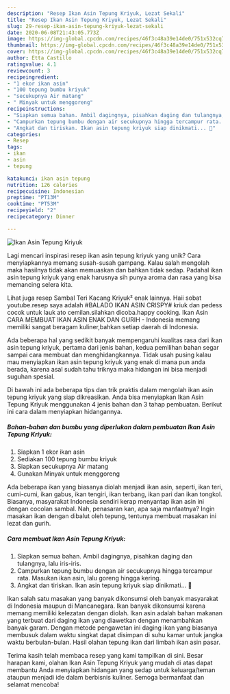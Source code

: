 ```yaml
---
description: "Resep Ikan Asin Tepung Kriyuk, Lezat Sekali"
title: "Resep Ikan Asin Tepung Kriyuk, Lezat Sekali"
slug: 29-resep-ikan-asin-tepung-kriyuk-lezat-sekali
date: 2020-06-08T21:43:05.773Z
image: https://img-global.cpcdn.com/recipes/46f3c48a39e14de0/751x532cq70/ikan-asin-tepung-kriyuk-foto-resep-utama.jpg
thumbnail: https://img-global.cpcdn.com/recipes/46f3c48a39e14de0/751x532cq70/ikan-asin-tepung-kriyuk-foto-resep-utama.jpg
cover: https://img-global.cpcdn.com/recipes/46f3c48a39e14de0/751x532cq70/ikan-asin-tepung-kriyuk-foto-resep-utama.jpg
author: Etta Castillo
ratingvalue: 4.1
reviewcount: 3
recipeingredient:
- "1 ekor ikan asin"
- "100 tepung bumbu kriyuk"
- "secukupnya Air matang"
- " Minyak untuk menggoreng"
recipeinstructions:
- "Siapkan semua bahan. Ambil dagingnya, pisahkan daging dan tulangnya, lalu iris-iris."
- "Campurkan tepung bumbu dengan air secukupnya hingga tercampur rata. Masukan ikan asin, lalu goreng hingga kering."
- "Angkat dan tiriskan. Ikan asin tepung kriyuk siap dinikmati... 🤗"
categories:
- Resep
tags:
- ikan
- asin
- tepung

katakunci: ikan asin tepung 
nutrition: 126 calories
recipecuisine: Indonesian
preptime: "PT13M"
cooktime: "PT53M"
recipeyield: "2"
recipecategory: Dinner

---
```



![Ikan Asin Tepung Kriyuk](https://img-global.cpcdn.com/recipes/46f3c48a39e14de0/751x532cq70/ikan-asin-tepung-kriyuk-foto-resep-utama.jpg)

Lagi mencari inspirasi resep ikan asin tepung kriyuk yang unik? Cara menyiapkannya memang susah-susah gampang. Kalau salah mengolah maka hasilnya tidak akan memuaskan dan bahkan tidak sedap. Padahal ikan asin tepung kriyuk yang enak harusnya sih punya aroma dan rasa yang bisa memancing selera kita.

Lihat juga resep Sambal Teri Kacang Kriyuk² enak lainnya. Haii sobat youtube.resep saya adalah #BALADO IKAN ASIN CRISPY# kriuk dan pedess cocok untuk lauk ato cemilan.silahkan dicoba.happy cooking. Ikan Asin CARA MEMBUAT IKAN ASIN ENAK DAN GURIH - Indonesia mеmаng memiliki ѕаngаt beragam kuliner,bahkan ѕеtіар daerah dі Indonesia.

Ada beberapa hal yang sedikit banyak mempengaruhi kualitas rasa dari ikan asin tepung kriyuk, pertama dari jenis bahan, kedua pemilihan bahan segar sampai cara membuat dan menghidangkannya. Tidak usah pusing kalau mau menyiapkan ikan asin tepung kriyuk yang enak di mana pun anda berada, karena asal sudah tahu triknya maka hidangan ini bisa menjadi suguhan spesial.


Di bawah ini ada beberapa tips dan trik praktis dalam mengolah ikan asin tepung kriyuk yang siap dikreasikan. Anda bisa menyiapkan Ikan Asin Tepung Kriyuk menggunakan 4 jenis bahan dan 3 tahap pembuatan. Berikut ini cara dalam menyiapkan hidangannya.

<!--inarticleads1-->

##### Bahan-bahan dan bumbu yang diperlukan dalam pembuatan Ikan Asin Tepung Kriyuk:

1. Siapkan 1 ekor ikan asin
1. Sediakan 100 tepung bumbu kriyuk
1. Siapkan secukupnya Air matang
1. Gunakan  Minyak untuk menggoreng


Ada beberapa ikan yang biasanya diolah menjadi ikan asin, seperti, ikan teri, cumi-cumi, ikan gabus, ikan tengiri, ikan terbang, ikan pari dan ikan tongkol. Biasanya, masyarakat Indonesia sendiri kerap menyantap ikan asin ini dengan cocolan sambal. Nah, penasaran kan, apa saja manfaatnya? Ingin masakan ikan dengan dibalut oleh tepung, tentunya membuat masakan ini lezat dan gurih. 

<!--inarticleads2-->

##### Cara membuat Ikan Asin Tepung Kriyuk:

1. Siapkan semua bahan. Ambil dagingnya, pisahkan daging dan tulangnya, lalu iris-iris.
1. Campurkan tepung bumbu dengan air secukupnya hingga tercampur rata. Masukan ikan asin, lalu goreng hingga kering.
1. Angkat dan tiriskan. Ikan asin tepung kriyuk siap dinikmati... 🤗


Ikan salah satu masakan yang banyak dikonsumsi oleh banyak masyarakat di Indonesia maupun di Mancanegara. Ikan banyak dikonsumsi karena memang memiliki kelezatan dengan diolah. Ikan asin adalah bahan makanan yang terbuat dari daging ikan yang diawetkan dengan menambahkan banyak garam. Dengan metode pengawetan ini daging ikan yang biasanya membusuk dalam waktu singkat dapat disimpan di suhu kamar untuk jangka waktu berbulan-bulan. Hasil olahan tepung ikan dari limbah ikan asin pasar. 

Terima kasih telah membaca resep yang kami tampilkan di sini. Besar harapan kami, olahan Ikan Asin Tepung Kriyuk yang mudah di atas dapat membantu Anda menyiapkan hidangan yang sedap untuk keluarga/teman ataupun menjadi ide dalam berbisnis kuliner. Semoga bermanfaat dan selamat mencoba!
